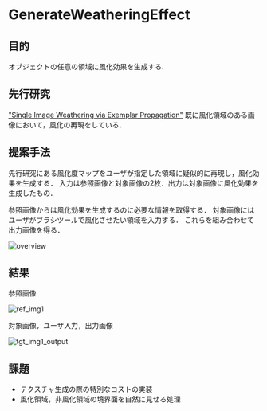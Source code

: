 # GenerateWeatheringEffect

## 目的
オブジェクトの任意の領域に風化効果を生成する.

## 先行研究
["Single Image Weathering via Exemplar Propagation"](http://iizuka.cs.tsukuba.ac.jp/projects/weathering/weathering_eng.html)
既に風化領域のある画像において，風化の再現をしている．

## 提案手法
先行研究にある風化度マップをユーザが指定した領域に疑似的に再現し，風化効果を生成する．
入力は参照画像と対象画像の2枚．出力は対象画像に風化効果を生成したもの．

参照画像からは風化効果を生成するのに必要な情報を取得する．
対象画像にはユーザがブラシツールで風化させたい領域を入力する．
これらを組み合わせて出力画像を得る．

![overview](https://user-images.githubusercontent.com/48472692/72405792-6dd09200-379d-11ea-8489-b44a29a094db.png)

## 結果
参照画像

![ref_img1](https://user-images.githubusercontent.com/48472692/68087556-8e759500-fe9a-11e9-88d5-53f55ebfe08f.jpg)

対象画像，ユーザ入力，出力画像

![tgt_img1_output](https://user-images.githubusercontent.com/48472692/68088096-f0d09480-fe9e-11e9-9a44-32e2a325ace0.png)

## 課題
- テクスチャ生成の際の特別なコストの実装
- 風化領域，非風化領域の境界面を自然に見せる処理
